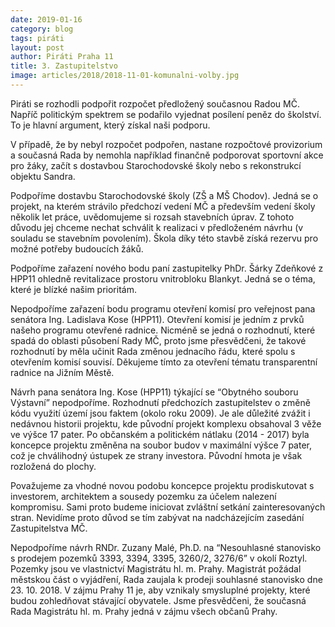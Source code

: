 ```yaml
---
date: 2019-01-16
category: blog
tags: piráti
layout: post
author: Piráti Praha 11
title: 3. Zastupitelstvo
image: articles/2018/2018-11-01-komunalni-volby.jpg
---
```

 
Piráti se rozhodli podpořit rozpočet předložený současnou Radou MČ. Napříč politickým spektrem se podařilo vyjednat posílení peněz do školství. To je hlavní argument, který získal naši podporu.

V případě, že by nebyl rozpočet podpořen, nastane rozpočtové provizorium a současná Rada by nemohla například finančně podporovat sportovní akce pro žáky, začít s dostavbou Starochodovské školy nebo s rekonstrukcí objektu Sandra.

Podpoříme dostavbu Starochodovské školy (ZŠ a MŠ Chodov). Jedná se o projekt, na kterém strávilo předchozí vedení MČ a především vedení školy několik let práce, uvědomujeme si rozsah stavebních úprav. Z tohoto důvodu jej chceme nechat schválit k realizaci v předloženém návrhu (v souladu se stavebním povolením). Škola díky této stavbě získá rezervu pro možné potřeby budoucích žáků.

Podpoříme zařazení nového bodu paní zastupitelky PhDr. Šárky Zdeňkové z HPP11 ohledně revitalizace prostoru vnitrobloku Blankyt. Jedná se o téma, které je blízké našim prioritám.

Nepodpoříme zařazení bodu programu otevření komisí pro veřejnost pana senátora Ing. Ladislava Kose (HPP11). Otevření komisí je jedním z prvků našeho programu otevřené radnice. Nicméně se jedná o rozhodnutí, které spadá do oblasti působení Rady MČ, proto jsme přesvědčeni, že takové rozhodnutí by měla učinit Rada změnou jednacího řádu, které spolu s otevřením komisí souvisí. Děkujeme tímto za otevření tématu transparentní radnice na Jižním Městě.

Návrh pana senátora Ing. Kose (HPP11) týkající se “Obytného souboru Výstavní” nepodpoříme. Rozhodnutí předchozích zastupitelstev o změně kódu využití území jsou faktem (okolo roku 2009). Je ale důležité zvážit i nedávnou historii projektu, kde původní projekt komplexu obsahoval 3 věže ve výšce 17 pater. Po občanském a politickém nátlaku (2014 - 2017) byla koncepce projektu změněna na soubor budov v maximální výšce 7 pater, což je chválihodný ústupek ze strany investora. Původní hmota je však rozložená do plochy.

Považujeme za vhodné  novou podobu koncepce projektu prodiskutovat s investorem, architektem a sousedy pozemku za účelem nalezení kompromisu. Sami proto budeme iniciovat zvláštní setkání zainteresovaných stran. Nevidíme proto důvod se tím zabývat na nadcházejícím zasedání Zastupitelstva MČ.

Nepodpoříme návrh RNDr. Zuzany Malé, Ph.D. na “Nesouhlasné stanovisko s prodejem pozemků 3393, 3394, 3395, 3260/2, 3276/6” v okolí Roztyl. Pozemky jsou ve vlastnictví Magistrátu hl. m. Prahy. Magistrát požádal městskou část o vyjádření, Rada zaujala k prodeji souhlasné stanovisko dne 23. 10. 2018. V zájmu Prahy 11 je, aby vznikaly smysluplné projekty, které budou zohledňovat stávající obyvatele. Jsme přesvědčeni, že současná Rada Magistrátu hl. m. Prahy jedná v zájmu všech občanů Prahy.